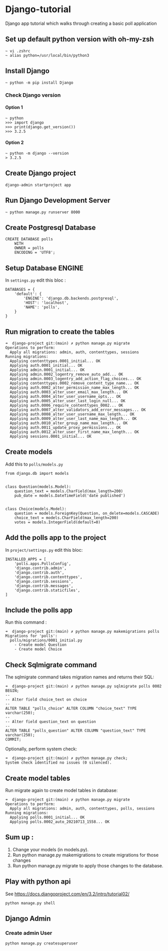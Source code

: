 # Django-tutorial
Django app tutorial which walks through creating a basic poll application

## Set up default python version with oh-my-zsh

```
~ vi .zshrc
~ alias python=/usr/local/bin/python3
```

## Install Django

```
~ python -m pip install Django
```

### Check Django version

#### Option 1

```
~ python
>>> import django
>>> print(django.get_version())
>>> 3.2.5
```

#### Option 2

```
~ python -m django --version
> 3.2.5
```
## Create Django project

```
django-admin startproject app
```

## Run Django Development Server

```
~ python manage.py runserver 8000
```

## Create Postgresql Database

```
CREATE DATABASE polls
    WITH
    OWNER = polls
    ENCODING = 'UTF8';
```

## Setup Database ENGINE

In `settings.py` edit this  bloc :

```
DATABASES = {
    'default': {
        'ENGINE': 'django.db.backends.postgresql',
        'HOST': 'localhost',
        'NAME': 'polls',
    }
}
```

## Run migration to create the tables

```
➜  django-project git:(main) ✗ python manage.py migrate
Operations to perform:
  Apply all migrations: admin, auth, contenttypes, sessions
Running migrations:
  Applying contenttypes.0001_initial... OK
  Applying auth.0001_initial... OK
  Applying admin.0001_initial... OK
  Applying admin.0002_logentry_remove_auto_add... OK
  Applying admin.0003_logentry_add_action_flag_choices... OK
  Applying contenttypes.0002_remove_content_type_name... OK
  Applying auth.0002_alter_permission_name_max_length... OK
  Applying auth.0003_alter_user_email_max_length... OK
  Applying auth.0004_alter_user_username_opts... OK
  Applying auth.0005_alter_user_last_login_null... OK
  Applying auth.0006_require_contenttypes_0002... OK
  Applying auth.0007_alter_validators_add_error_messages... OK
  Applying auth.0008_alter_user_username_max_length... OK
  Applying auth.0009_alter_user_last_name_max_length... OK
  Applying auth.0010_alter_group_name_max_length... OK
  Applying auth.0011_update_proxy_permissions... OK
  Applying auth.0012_alter_user_first_name_max_length... OK
  Applying sessions.0001_initial... OK
```

## Create models

Add this to `polls/models.py`

```
from django.db import models


class Question(models.Model):
    question_text = models.CharField(max_length=200)
    pub_date = models.DateTimeField('date published')


class Choice(models.Model):
    question = models.ForeignKey(Question, on_delete=models.CASCADE)
    choice_text = models.CharField(max_length=200)
    votes = models.IntegerField(default=0)
```

## Add the polls app to the project

In `project/settings.py` edit this bloc:

```
INSTALLED_APPS = [
    'polls.apps.PollsConfig',
    'django.contrib.admin',
    'django.contrib.auth',
    'django.contrib.contenttypes',
    'django.contrib.sessions',
    'django.contrib.messages',
    'django.contrib.staticfiles',
]
```

## Include the polls app

Run this command :

```
➜  django-project git:(main) ✗ python manage.py makemigrations polls
Migrations for 'polls':
  polls/migrations/0001_initial.py
    - Create model Question
    - Create model Choice
```

## Check Sqlmigrate command

The sqlmigrate command takes migration names and returns their SQL:

```
➜  django-project git:(main) ✗ python manage.py sqlmigrate polls 0002
BEGIN;
--
-- Alter field choice_text on choice
--
ALTER TABLE "polls_choice" ALTER COLUMN "choice_text" TYPE varchar(250);
--
-- Alter field question_text on question
--
ALTER TABLE "polls_question" ALTER COLUMN "question_text" TYPE varchar(250);
COMMIT;
```

Optionally, perform system check:
```
➜  django-project git:(main) ✗ python manage.py check;
System check identified no issues (0 silenced).
```

## Create model tables

Run migrate again to create model tables in database:

```
➜  django-project git:(main) ✗ python manage.py migrate
Operations to perform:
  Apply all migrations: admin, auth, contenttypes, polls, sessions
Running migrations:
  Applying polls.0001_initial... OK
  Applying polls.0002_auto_20210713_1558... OK
```

## Sum up :
1. Change your models (in models.py).
2. Run python manage.py makemigrations to create migrations for those changes
3. Run python manage.py migrate to apply those changes to the database.

## Play with python api

See https://docs.djangoproject.com/en/3.2/intro/tutorial02/

```
python manage.py shell
```
## Django Admin

### Create admin User

```
python manage.py createsuperuser
```

